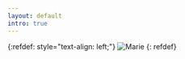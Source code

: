 ```yaml
---
layout: default
intro: true
---
```


{:refdef: style="text-align: left;"}
![Marie]({{Marie}}/marie/assets/img/me.jpg)
{: refdef}